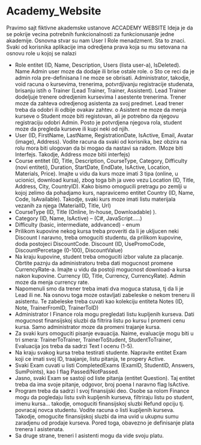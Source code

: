 # Academy_Website
Pravimo sajt fiktivne akademske ustanove
ACCADEMY WEBSITE
Ideja je da se pokrije vecina potrebnih funkcionalnosti za funkcionusanje jedne akademije.
Osnovna stvar su nam User I Role menadzment. Sta to znaci. Svaki od korisnika aplikacije ima odredjena prava koja su mu setovana na osnovu role u kojoj se nalazi
-	Role entitet (ID, Name, Description, Users (lista user-a), IsDeleted). Name Admin user moze da dodaje ili brise ostale role. 
o	Sto ce reci da je admin rola pre-definisana I ne moze se obrisati. Administrator, takodje, void racuna o kursevima, trenerima, potvrdjivanju registracije studenata, brisanju istih 
o	Trainer (Lead Trainer, Trainer, Assistent). Lead Trainer dodeljuje trenere  odredjenim kursevima I asestente trenerima. Trener moze da zahteva odredjenog asistenta za svoj predmet. Lead trener treba da odobri ili odbije ovakav zahtev.
o	Asistent ne moze da menja kurseve
o	Student moze biti registovan, ali je potrebno da njegovu registraciju odobri Admin. Posto je potvrdjena njegova rola, student moze da pregleda kurseve ili kupi neki od njih.
-	User (ID, FirstName, LastName, RegistrationDate, IsActive, Email, Avatar (image), Address). Vodite racuna da svaki od korisnika, bez obzira na rolu mora biti ulogovan da bi mogao da nastavi sa radom. (Moze biti Interfejs. Takodje, Address moze bitii interfejs)
-	Course entitet (ID, Title, Description, CourseType, Category, Difficulty (novi entiteti), Duration, StartDate, EndDate, IsActive, Location, Materials, Price). Imajte u vidu da kurs moze imati 3 tipa (online, u ucionici, download kursa), zbog toga bih ja uveo vezu Location (ID, Title, Address, City, CountryID). Kako bismo omogucili pretragu po zemlji u kojoj zelimo da pohadjamo kurs, napravicemo entitet Country (ID, Name, Code, IsAvailable). Takodje, svaki kurs moze imati listu materijala vezanih za njega (MaterialID, Title, Url)
-	CourseType (ID, Title (Online, In-house, Downloadable) ).
-	Category (ID, Name, IsActive) – (C#, JavaScript…..)
-	Difficulty (basic, intermediate, addvanced) - enum
-	Prilikom kupovine nekog kursa treba proveriti da li je ukljucen neki Discount I naravno, treba omoguciti studentu, da prilikom kupovine, doda postojeci DiscountCode. Discount (ID, UsePromoCode, DiscountPercetage (0-100), DiscountValue) 
-	Na kraju kupovine, student treba omoguciti izbor valute za placanje. Obrtite paznju da administratoru treba dati mogucnost promene CurrencyRate-a. Imajte u vidu da postoji mogucnost download-a kursa nakon kupovine. Currency (ID, Title, Currency, CurrencyRate). Admin moze da menja currency rate.
-	Napomenuli smo da trener treba imati dva moguca statusa, tj da li je Lead ili ne. Na osnovu toga moze ostavljati zabeleske o nekom treneru ili asistentu. Te zabeleske treba cuvati kao kolekciju entiteta Notes (ID, Note, TrainerFromID, TrainerToID)
-	Administrator I Finance rola mogu pregledati listu kupljenih kurseva. Dati mogucnost finansijskoj sluzbi da filtrira listu po kursu I promeni cenu kursa. Samo administrator moze da promeni trajanje kursa.
-	Za svaki kurs omoguciti pisanje evauacija. Naime, evaluacije mogu biti u tri smera: 
TrainerToTrainer, TrainerToStudent, StudentToTrainer, Evaluacija jos treba da sadrzi Text I ocenu (1-5).
-	Na kraju svakog kursa treba testirati studente. Napravite entitet Exam koji ce imati svoj ID, traajanje, listu pitanja, te propery Active. 
-	Svaki Exam cuvati u listi CompletedExams (ExamID, StudentID, Answers, SumPoints), kao I flag Passed/NotPassed.
-	Jasno, svaki Exam se sastoji od liste pitanja (entitet Question). Taj entitet treba da ima svoje pitanje, odgovor, broj poena I naravno flag IsActive.
-	Program treba da sadrzi I svoj finansijski deo. Osobe sa rolom Finance mogu da pogledaju listu svih kupljenih kurseva, filtriraju listu po student, imenu kursa… takodje, omoguciti finansijskoj sluzbi Refund opciju tj. povracaj novca studentu. Vodite racuna o listi kupljenih kurseva. Takodje, omogucite finansijskoj sluzbi da ima uvid u ukupnu sumu zaradjenu od prodaje kurseva. Pored toga, obavezno je definisanje plata trenera I asistenata.
-	Sa druge strane, treneri I asistenti mogu da vide svoju platu.
